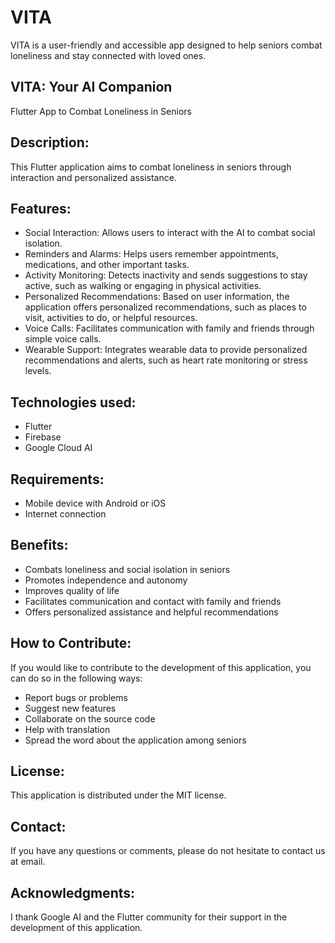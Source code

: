 # VITA
VITA is a user-friendly and accessible app designed to help seniors combat loneliness and stay connected with loved ones.

## VITA: Your AI Companion
Flutter App to Combat Loneliness in Seniors

## Description:
This Flutter application aims to combat loneliness in seniors through interaction and personalized assistance.

## Features:
- Social Interaction: Allows users to interact with the AI to combat social isolation.
- Reminders and Alarms: Helps users remember appointments, medications, and other important tasks.
- Activity Monitoring: Detects inactivity and sends suggestions to stay active, such as walking or engaging in physical activities.
- Personalized Recommendations: Based on user information, the application offers personalized recommendations, such as places to visit, activities to do, or helpful resources.
- Voice Calls: Facilitates communication with family and friends through simple voice calls.
- Wearable Support: Integrates wearable data to provide personalized recommendations and alerts, such as heart rate monitoring or stress levels.

## Technologies used:
- Flutter
- Firebase
- Google Cloud AI

## Requirements:
- Mobile device with Android or iOS
- Internet connection

## Benefits:
- Combats loneliness and social isolation in seniors
- Promotes independence and autonomy
- Improves quality of life
- Facilitates communication and contact with family and friends
- Offers personalized assistance and helpful recommendations

## How to Contribute:
If you would like to contribute to the development of this application, you can do so in the following ways:

- Report bugs or problems
- Suggest new features
- Collaborate on the source code
- Help with translation
- Spread the word about the application among seniors

## License:
This application is distributed under the MIT license.

## Contact:
If you have any questions or comments, please do not hesitate to contact us at email.

## Acknowledgments:
I thank Google AI and the Flutter community for their support in the development of this application.